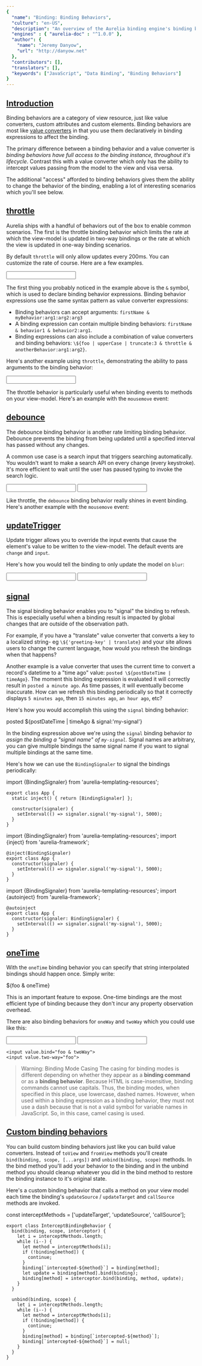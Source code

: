 ```yaml
---
{
  "name": "Binding: Binding Behaviors",
  "culture": "en-US",
  "description": "An overview of the Aurelia binding engine's binding behavior functionality. Binding Behaviors are used to plug into a binding instance's lifecycle and change the way it operates.",
  "engines" : { "aurelia-doc" : "^1.0.0" },
  "author": {
  	"name": "Jeremy Danyow",
  	"url": "http://danyow.net"
  },
  "contributors": [],
  "translators": [],
  "keywords": ["JavaScript", "Data Binding", "Binding Behaviors"]
}
---
```

## [Introduction](aurelia-doc://section/1/version/1.0.0)

Binding behaviors are a category of view resource, just like value converters, custom attributes and custom elements.  Binding behaviors are most like [value converters](http://www.danyow.net/aurelia-value-converters/) in that you use them declaratively in binding expressions to affect the binding.

The primary difference between a binding behavior and a value converter is *binding behaviors have full access to the binding instance, throughout it's lifecycle*. Contrast this with a value converter which only has the ability to intercept values passing from the model to the view and visa versa.

The additional "access" afforded to binding behaviors gives them the ability to change the behavior of the binding, enabling a lot of interesting scenarios which you'll see below.

## [throttle](aurelia-doc://section/2/version/1.0.0)

Aurelia ships with a handful of behaviors out of the box to enable common scenarios.  The first is the throttle binding behavior which limits the rate at which the view-model is updated in two-way bindings or the rate at which the view is updated in one-way binding scenarios.  

By default `throttle` will only allow updates every 200ms. You can customize the rate of course.  Here are a few examples.

<code-listing heading="Updating a property, at most, every 200ms">
  <source-code lang="HTML">
    <input type="text" value.bind="query & throttle">
  </source-code>
</code-listing>

The first thing you probably noticed in the example above is the `&` symbol, which is used to declare binding behavior expressions. Binding behavior expressions use the same syntax pattern as value converter expressions:

* Binding behaviors can accept arguments: `firstName & myBehavior:arg1:arg2:arg3`
* A binding expression can contain multiple binding behaviors: `firstName & behavior1 & behavior2:arg1`.
* Binding expressions can also include a combination of value converters and binding behaviors: `\${foo | upperCase | truncate:3 & throttle & anotherBehavior:arg1:arg2}`.

Here's another example using `throttle`, demonstrating the ability to pass arguments to the binding behavior:

<code-listing heading="Updating a property, at most, every 850ms">
  <source-code lang="HTML">
    <input type="text" value.bind="query & throttle:850">
  </source-code>
</code-listing>

The throttle behavior is particularly useful when binding events to methods on your view-model.  Here's an example with the `mousemove` event:

<code-listing heading="Handling an event, at most, every 200ms">
  <source-code lang="HTML">
    <div mousemove.delegate="mouseMove($event) & throttle"></div>
  </source-code>
</code-listing>

<au-demo heading="Throttle Demo">
  <source-code src="example/binding-binding-behaviors/throttle/app.js"></source-code>
</au-demo>

## [debounce](aurelia-doc://section/3/version/1.0.0)

The debounce binding behavior is another rate limiting binding behavior. Debounce prevents the binding from being updated until a specified interval has passed without any changes.  

A common use case is a search input that triggers searching automatically.  You wouldn't want to make a search API on every change (every keystroke).  It's more efficient to wait until the user has paused typing to invoke the search logic.

<code-listing heading="Update after typing stopped for 200ms">
  <source-code lang="HTML">
    <input type="text" value.bind="query & debounce">
  </source-code>
</code-listing>

<code-listing heading="Update after typing stopped for 850ms">
  <source-code lang="HTML">
    <input type="text" value.bind="query & debounce:850">
  </source-code>
</code-listing>

Like throttle, the `debounce` binding behavior really shines in event binding. Here's another example with the `mousemove` event:

<code-listing heading="Call mouseMove after mouse stopped moving for 500ms">
  <source-code lang="HTML">
    <div mousemove.delegate="mouseMove($event) & debounce:500"></div>
  </source-code>
</code-listing>

<au-demo heading="Debounce Demo">
  <source-code src="example/binding-binding-behaviors/debounce/app.js"></source-code>
</au-demo>

## [updateTrigger](aurelia-doc://section/4/version/1.0.0)

Update trigger allows you to override the input events that cause the element's value to be written to the view-model. The default events are `change` and `input`.  

Here's how you would tell the binding to only update the model on `blur`:

<code-listing heading="Update on blur">
  <source-code lang="HTML">
    <input value.bind="firstName & updateTrigger:'blur'>
  </source-code>
</code-listing>

Multiple events are supported:

<code-listing heading="Update with multiple events">
  <source-code lang="HTML">
    <input value.bind="firstName & updateTrigger:'blur':'paste'>
  </source-code>
</code-listing>

<au-demo heading="Update Trigger Demo">
  <source-code src="example/binding-binding-behaviors/update-trigger/app.js"></source-code>
</au-demo>

## [signal](aurelia-doc://section/5/version/1.0.0)

The signal binding behavior enables you to "signal" the binding to refresh. This is especially useful when a binding result is impacted by global changes that are outside of the observation path.

For example, if you have a "translate" value converter that converts a key to a localized string- eg `\${'greeting-key' | translate}` and your site allows users to change the current language, how would you refresh the bindings when that happens?

Another example is a value converter that uses the current time to convert a record's datetime to a "time ago" value:  `posted \${postDateTime | timeAgo}`. The moment this binding expression is evaluated it will correctly result in `posted a minute ago`.  As time passes, it will eventually become inaccurate. How can we refresh this binding periodically so that it correctly displays `5 minutes ago`, then `15 minutes ago`, `an hour ago`, etc?

Here's how you would accomplish this using the `signal` binding behavior:

<code-listing heading="Using a Signal">
  <source-code lang="HTML">
    posted ${postDateTime | timeAgo & signal:'my-signal'}
  </source-code>
</code-listing>

In the binding expression above we're using the `signal` binding behavior *to assign the binding a "signal name" of `my-signal`.* Signal names are arbitrary, you can give multiple bindings the same signal name if you want to signal multiple bindings at the same time.

Here's how we can use the `BindingSignaler` to signal the bindings periodically:

<code-listing heading="Signaling Bindings">
  <source-code lang="ES 2015">
    import {BindingSignaler} from 'aurelia-templating-resources';

    export class App {
      static inject() { return [BindingSignaler] };

      constructor(signaler) {
        setInterval(() => signaler.signal('my-signal'), 5000);
      }
    }
  </source-code>
  <source-code lang="ES 2016">
    import {BindingSignaler} from 'aurelia-templating-resources';
    import {inject} from 'aurelia-framework';

    @inject(BindingSignaler)
    export class App {
      constructor(signaler) {
        setInterval(() => signaler.signal('my-signal'), 5000);
      }
    }
  </source-code>
  <source-code lang="TypeScript">
    import {BindingSignaler} from 'aurelia-templating-resources';
    import {autoinject} from 'aurelia-framework';

    @autoinject
    export class App {
      constructor(signaler: BindingSignaler) {
        setInterval(() => signaler.signal('my-signal'), 5000);
      }
    }
  </source-code>
</code-listing>

<au-demo heading="Signal Demo">
  <source-code src="example/binding-binding-behaviors/signal/app.js"></source-code>
</au-demo>

## [oneTime](aurelia-doc://section/6/version/1.0.0)

With the `oneTime` binding behavior you can specify that string interpolated bindings should happen once. Simply write:

<code-listing heading="One-time String Interpolation">
  <source-code lang="HTML">
    <span>${foo & oneTime}</span>
  </source-code>
</code-listing>

This is an important feature to expose. One-time bindings are the most efficient type of binding because they don't incur any property observation overhead.

There are also binding behaviors for `oneWay` and `twoWay` which you could use like this:

<code-listing heading="One-way and two-way binding behaviours">
  <source-code lang="HTML">
    <input value.bind="foo & oneWay">
    <input value.one-way="foo">

    <input value.bind="foo & twoWay">
    <input value.two-way="foo">
  </source-code>
</code-listing>

> Warning: Binding Mode Casing
> The casing for binding modes is different depending on whether they appear as a **binding command** or as a **binding behavior**. Because HTML is case-insensitive, binding commands cannot use capitals. Thus, the binding modes, when specified in this place, use lowercase, dashed names. However, when used within a binding expression as a binding behavior, they must not use a dash because that is not a valid symbol for variable names in JavaScript. So, in this case, camel casing is used.

## [Custom binding behaviors](aurelia-doc://section/7/version/1.0.0)

You can build custom binding behaviors just like you can build value converters. Instead of `toView` and `fromView` methods you'll create `bind(binding, scope, [...args])` and `unbind(binding, scope)` methods. In the bind method you'll add your behavior to the binding and in the unbind method you should cleanup whatever you did in the bind method to restore the binding instance to it's original state.

Here's a custom binding behavior that calls a method on your view model each time the binding's `updateSource` / `updateTarget` and `callSource` methods are invoked.

<code-listing heading="Creating a Custom Binding Behavior">
  <source-code lang="ES 2015/ES 2016/TypeScript">
    const interceptMethods = ['updateTarget', 'updateSource', 'callSource'];

    export class InterceptBindingBehavior {
      bind(binding, scope, interceptor) {
        let i = interceptMethods.length;
        while (i--) {
          let method = interceptMethods[i];
          if (!binding[method]) {
            continue;
          }
          binding[`intercepted-${method}`] = binding[method];
          let update = binding[method].bind(binding);
          binding[method] = interceptor.bind(binding, method, update);
        }
      }

      unbind(binding, scope) {
        let i = interceptMethods.length;
        while (i--) {
          let method = interceptMethods[i];
          if (!binding[method]) {
            continue;
          }
          binding[method] = binding[`intercepted-${method}`];
          binding[`intercepted-${method}`] = null;
        }
      }
    }
  </source-code>
</code-listing>

<code-listing heading="Using a Custom Binding Behavior">
  <source-code lang="HTML">
    <template>
      <require from="./intercept-binding-behavior"></require>

      <div mousemove.delegate="mouseMove($event) & intercept:myFunc"></div>

      <input value.bind="foo & intercept:myFunc">
    </template>
  </source-code>
</code-listing>

<au-demo heading="Custom Binding Behavior Demo">
  <source-code src="example/binding-binding-behaviors/custom/app.js"></source-code>
</au-demo>
